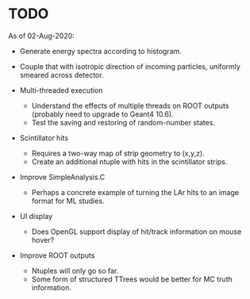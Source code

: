 # TODO 

As of 02-Aug-2020:

- Generate energy spectra according to histogram.
- Couple that with isotropic direction of incoming particles, uniformly smeared across detector.

- Multi-threaded execution
   - Understand the effects of multiple threads on ROOT outputs (probably need to upgrade to Geant4 10.6).
   - Test the saving and restoring of random-number states.

- Scintillator hits
   - Requires a two-way map of strip geometry to (x,y,z).
   - Create an additional ntuple with hits in the scintillator strips. 

- Improve SimpleAnalysis.C
   - Perhaps a concrete example of turning the LAr hits to an image format for ML studies.

- UI display
   - Does OpenGL support display of hit/track information on mouse hover?
   
- Improve ROOT outputs
   - Ntuples will only go so far. 
   - Some form of structured TTrees would be better for MC truth information. 
